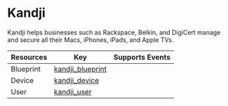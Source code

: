 Kandji
======
Kandji helps businesses such as Rackspace, Belkin, and DigiCert manage and secure all their Macs, iPhones, iPads, and Apple TVs.

| **Resources** | **Key**                                   | **Supports Events** |
| ------------- | ----------------------------------------- | ------------------- |
| Blueprint     | [kandji\_blueprint](kandji\_blueprint.md) |                     |
| Device        | [kandji\_device](kandji\_device.md)       |                     |
| User          | [kandji\_user](kandji\_user.md)           |                     |
